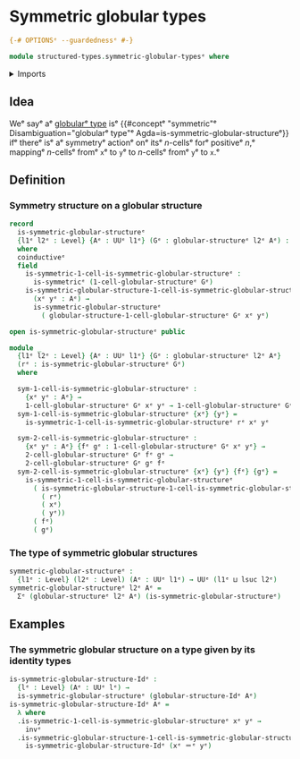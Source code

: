 # Symmetric globular types

```agda
{-# OPTIONSᵉ --guardednessᵉ #-}

module structured-types.symmetric-globular-typesᵉ where
```

<details><summary>Imports</summary>

```agda
open import foundation.binary-relationsᵉ
open import foundation.dependent-pair-typesᵉ
open import foundation.identity-typesᵉ
open import foundation.universe-levelsᵉ

open import structured-types.globular-typesᵉ
```

</details>

## Idea

Weᵉ sayᵉ aᵉ [globularᵉ type](structured-types.globular-types.mdᵉ) isᵉ
{{#conceptᵉ "symmetric"ᵉ Disambiguation="globularᵉ type"ᵉ Agda=is-symmetric-globular-structureᵉ}}
ifᵉ thereᵉ isᵉ aᵉ symmetryᵉ actionᵉ onᵉ itsᵉ $n$-cellsᵉ forᵉ positiveᵉ $n$,ᵉ mappingᵉ
$n$-cellsᵉ fromᵉ `x`ᵉ to `y`ᵉ to $n$-cellsᵉ fromᵉ `y`ᵉ to `x`.ᵉ

## Definition

### Symmetry structure on a globular structure

```agda
record
  is-symmetric-globular-structureᵉ
  {l1ᵉ l2ᵉ : Level} {Aᵉ : UUᵉ l1ᵉ} (Gᵉ : globular-structureᵉ l2ᵉ Aᵉ) : UUᵉ (l1ᵉ ⊔ l2ᵉ)
  where
  coinductiveᵉ
  field
    is-symmetric-1-cell-is-symmetric-globular-structureᵉ :
      is-symmetricᵉ (1-cell-globular-structureᵉ Gᵉ)
    is-symmetric-globular-structure-1-cell-is-symmetric-globular-structureᵉ :
      (xᵉ yᵉ : Aᵉ) →
      is-symmetric-globular-structureᵉ
        ( globular-structure-1-cell-globular-structureᵉ Gᵉ xᵉ yᵉ)

open is-symmetric-globular-structureᵉ public

module _
  {l1ᵉ l2ᵉ : Level} {Aᵉ : UUᵉ l1ᵉ} {Gᵉ : globular-structureᵉ l2ᵉ Aᵉ}
  (rᵉ : is-symmetric-globular-structureᵉ Gᵉ)
  where

  sym-1-cell-is-symmetric-globular-structureᵉ :
    {xᵉ yᵉ : Aᵉ} →
    1-cell-globular-structureᵉ Gᵉ xᵉ yᵉ → 1-cell-globular-structureᵉ Gᵉ yᵉ xᵉ
  sym-1-cell-is-symmetric-globular-structureᵉ {xᵉ} {yᵉ} =
    is-symmetric-1-cell-is-symmetric-globular-structureᵉ rᵉ xᵉ yᵉ

  sym-2-cell-is-symmetric-globular-structureᵉ :
    {xᵉ yᵉ : Aᵉ} {fᵉ gᵉ : 1-cell-globular-structureᵉ Gᵉ xᵉ yᵉ} →
    2-cell-globular-structureᵉ Gᵉ fᵉ gᵉ →
    2-cell-globular-structureᵉ Gᵉ gᵉ fᵉ
  sym-2-cell-is-symmetric-globular-structureᵉ {xᵉ} {yᵉ} {fᵉ} {gᵉ} =
    is-symmetric-1-cell-is-symmetric-globular-structureᵉ
      ( is-symmetric-globular-structure-1-cell-is-symmetric-globular-structureᵉ
        ( rᵉ)
        ( xᵉ)
        ( yᵉ))
      ( fᵉ)
      ( gᵉ)
```

### The type of symmetric globular structures

```agda
symmetric-globular-structureᵉ :
  {l1ᵉ : Level} (l2ᵉ : Level) (Aᵉ : UUᵉ l1ᵉ) → UUᵉ (l1ᵉ ⊔ lsuc l2ᵉ)
symmetric-globular-structureᵉ l2ᵉ Aᵉ =
  Σᵉ (globular-structureᵉ l2ᵉ Aᵉ) (is-symmetric-globular-structureᵉ)
```

## Examples

### The symmetric globular structure on a type given by its identity types

```agda
is-symmetric-globular-structure-Idᵉ :
  {lᵉ : Level} (Aᵉ : UUᵉ lᵉ) →
  is-symmetric-globular-structureᵉ (globular-structure-Idᵉ Aᵉ)
is-symmetric-globular-structure-Idᵉ Aᵉ =
  λ where
  .is-symmetric-1-cell-is-symmetric-globular-structureᵉ xᵉ yᵉ →
    invᵉ
  .is-symmetric-globular-structure-1-cell-is-symmetric-globular-structureᵉ xᵉ yᵉ →
    is-symmetric-globular-structure-Idᵉ (xᵉ ＝ᵉ yᵉ)
```